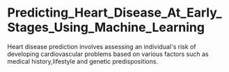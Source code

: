 # Predicting_Heart_Disease_At_Early_Stages_Using_Machine_Learning
Heart disease prediction involves assessing an individual's risk of developing cardiovascular problems based on various factors such as medical history,lifestyle and genetic predispositions.
